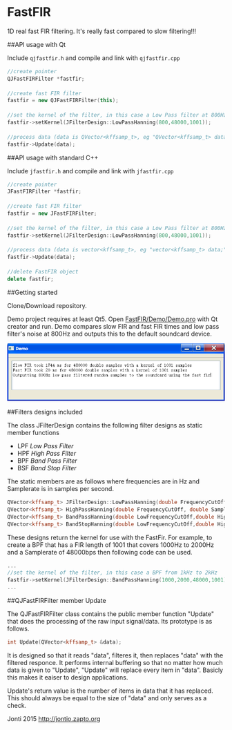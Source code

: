 # FastFIR
1D real fast FIR filtering.
It's really fast compared to slow filtering!!!

##API usage with Qt

Include `qjfastfir.h` and compile and link with `qjfastfir.cpp`

```C++
//create pointer
QJFastFIRFilter *fastfir;

//create fast FIR filter
fastfir = new QJFastFIRFilter(this);

//set the kernel of the filter, in this case a Low Pass filter at 800Hz
fastfir->setKernel(JFilterDesign::LowPassHanning(800,48000,1001));

//process data (data is QVector<kffsamp_t>, eg "QVector<kffsamp_t> data;")
fastfir->Update(data);
```

##API usage with standard C++

Include `jfastfir.h` and compile and link with `jfastfir.cpp`

```C++
//create pointer
JFastFIRFilter *fastfir;

//create fast FIR filter
fastfir = new JFastFIRFilter;

//set the kernel of the filter, in this case a Low Pass filter at 800Hz
fastfir->setKernel(JFilterDesign::LowPassHanning(800,48000,1001));

//process data (data is vector<kffsamp_t>, eg "vector<kffsamp_t> data;")
fastfir->Update(data);

//delete FastFIR object
delete fastfir;
```

##Getting started

Clone/Download repository.

Demo project requires at least Qt5.
Open [FastFIR/Demo/Demo.pro](FastFIR/Demo/Demo.pro) with Qt creator and run.
Demo compares slow FIR and fast FIR times and low pass filter's noise at 800Hz and outputs this to the default soundcard device.

![Demo program output](FastFIR/Demo/screenshot.png)

##Filters designs included

The class JFilterDesign contains the following filter designs as static member functions

* LPF *Low Pass Filter*
* HPF *High Pass Filter*
* BPF *Band Pass Filter*
* BSF *Band Stop Filter*

The static members are as follows where frequencies are in Hz and Samplerate is in samples per second.

```C++
QVector<kffsamp_t> JFilterDesign::LowPassHanning(double FrequencyCutOff, double SampleRate, int Length);
QVector<kffsamp_t> HighPassHanning(double FrequencyCutOff, double SampleRate, int Length);
QVector<kffsamp_t> BandPassHanning(double LowFrequencyCutOff,double HighFrequencyCutOff, double SampleRate, int Length);
QVector<kffsamp_t> BandStopHanning(double LowFrequencyCutOff,double HighFrequencyCutOff, double SampleRate, int Length);
```

These designs return the kernel for use with the FastFir. For example, to create a BPF that has a FIR length of 1001 that covers 1000Hz to 2000Hz and a Samplerate of 48000bps then following code can be used.

```C++
...
//set the kernel of the filter, in this case a BPF from 1kHz to 2kHz
fastfir->setKernel(JFilterDesign::BandPassHanning(1000,2000,48000,1001));
...
```

##QJFastFIRFilter member Update

The QJFastFIRFilter class contains the public member function "Update" that does the processing of the raw input signal/data. Its prototype is as follows.

```C++
int Update(QVector<kffsamp_t> &data);
```

It is designed so that it reads "data", filteres it, then replaces "data" with the filtered responce. It performs internal buffering so that no matter how much data is given to "Update", "Update" will replace every item in "data". Basicly this makes it eaiser to design applications.

Update's return value is the number of items in data that it has replaced. This should always be equal to the size of "data" and only serves as a check.

Jonti 2015
http://jontio.zapto.org


